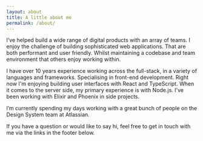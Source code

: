 ```yaml
---
layout: about
title: A little about me
permalink: /about/
---
```


I’ve helped build a wide range of digital products with an array of teams. I enjoy the challenge of building sophisticated web applications. That are both performant and user friendly. Whilst maintaining a codebase and team environment that others enjoy working within.

I have over 10 years experience working across the full-stack, in a variety of languages and frameworks. Specialising in front-end development. Right now I'm enjoying building user interfaces with React and TypeScript. When it comes to the server side, my primary experience is with Node.js. I've been working with Elixir and Phoenix in side projects.

I’m currently spending my days working with a great bunch of people on the Design System team at Atlassian.

If you have a question or would like to say hi, feel free to get in touch with me via the links in the footer below.
